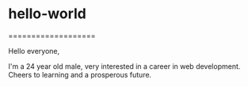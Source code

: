 # hello-world
===================

Hello everyone,

I'm a 24 year old male, very interested in a career in web development. Cheers to learning and a prosperous future.
